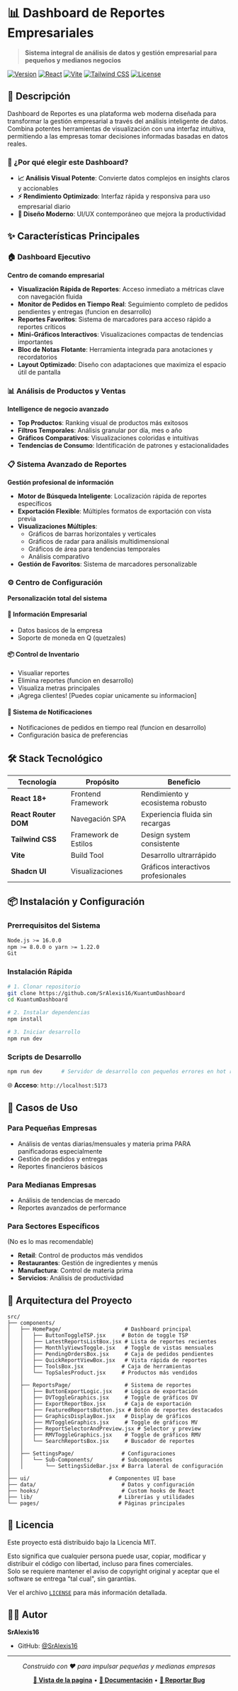 # 📊 Dashboard de Reportes Empresariales

> **Sistema integral de análisis de datos y gestión empresarial para pequeños y medianos negocios**

[![Version](https://img.shields.io/badge/version-1.0.0-blue.svg)](https://github.com/SrAlexis16/DashboardReport)
[![React](https://img.shields.io/badge/React-18+-61DAFB.svg?logo=react)](https://reactjs.org/)
[![Vite](https://img.shields.io/badge/Vite-4+-646CFF.svg?logo=vite)](https://vitejs.dev/)
[![Tailwind CSS](https://img.shields.io/badge/Tailwind_CSS-3+-06B6D4.svg?logo=tailwindcss)](https://tailwindcss.com/)
[![License](https://img.shields.io/badge/License-MIT-green.svg)](https://opensource.org/licenses/MIT)

## 🚀 Descripción

Dashboard de Reportes es una plataforma web moderna diseñada para transformar la gestión empresarial a través del análisis inteligente de datos. Combina potentes herramientas de visualización con una interfaz intuitiva, permitiendo a las empresas tomar decisiones informadas basadas en datos reales.

### 🎯 ¿Por qué elegir este Dashboard?

- **📈 Análisis Visual Potente**: Convierte datos complejos en insights claros y accionables
- **⚡ Rendimiento Optimizado**: Interfaz rápida y responsiva para uso empresarial diario
- **🎨 Diseño Moderno**: UI/UX contemporáneo que mejora la productividad

## ✨ Características Principales

### 🏠 Dashboard Ejecutivo
**Centro de comando empresarial**
- **Visualización Rápida de Reportes**: Acceso inmediato a métricas clave con navegación fluida
- **Monitor de Pedidos en Tiempo Real**: Seguimiento completo de pedidos pendientes y entregas (funcion en desarrollo)
- **Reportes Favoritos**: Sistema de marcadores para acceso rápido a reportes críticos
- **Mini-Gráficos Interactivos**: Visualizaciones compactas de tendencias importantes
- **Bloc de Notas Flotante**: Herramienta integrada para anotaciones y recordatorios
- **Layout Optimizado**: Diseño con adaptaciones que maximiza el espacio útil de pantalla

### 📊 Análisis de Productos y Ventas
**Intelligence de negocio avanzado**
- **Top Productos**: Ranking visual de productos más exitosos
- **Filtros Temporales**: Análisis granular por día, mes o año
- **Gráficos Comparativos**: Visualizaciones coloridas e intuitivas
- **Tendencias de Consumo**: Identificación de patrones y estacionalidades

### 📋 Sistema Avanzado de Reportes
**Gestión profesional de información**
- **Motor de Búsqueda Inteligente**: Localización rápida de reportes específicos
- **Exportación Flexible**: Múltiples formatos de exportación con vista previa
- **Visualizaciones Múltiples**: 
  - Gráficos de barras horizontales y verticales
  - Gráficos de radar para análisis multidimensional
  - Gráficos de área para tendencias temporales
  - Análisis comparativo
- **Gestión de Favoritos**: Sistema de marcadores personalizable

### ⚙️ Centro de Configuración
**Personalización total del sistema**

#### 🏢 Información Empresarial
- Datos basicos de la empresa
- Soporte de moneda en Q (quetzales)

#### 📦 Control de Inventario
- Visualiar reportes
- Elimina reportes (funcion en desarrollo)
- Visualiza metras principales
- ¡Agrega clientes! [Puedes copiar unicamente su informacion]

#### 🔔 Sistema de Notificaciones
- Notificaciones de pedidos en tiempo real (funcion en desarrollo)
- Configuración basica de preferencias

## 🛠️ Stack Tecnológico

| Tecnología | Propósito | Beneficio |
|------------|-----------|-----------|
| **React 18+** | Frontend Framework | Rendimiento y ecosistema robusto |
| **React Router DOM** | Navegación SPA | Experiencia fluida sin recargas |
| **Tailwind CSS** | Framework de Estilos | Design system consistente |
| **Vite** | Build Tool | Desarrollo ultrarrápido |
| **Shadcn UI** | Visualizaciones | Gráficos interactivos profesionales |

## 📦 Instalación y Configuración

### Prerrequisitos del Sistema
```bash
Node.js >= 16.0.0
npm >= 8.0.0 o yarn >= 1.22.0
Git
```

### Instalación Rápida

```bash
# 1. Clonar repositorio
git clone https://github.com/SrAlexis16/KuantumDashboard
cd KuantumDashboard

# 2. Instalar dependencias
npm install

# 3. Iniciar desarrollo
npm run dev
```

### Scripts de Desarrollo

```bash
npm run dev      # Servidor de desarrollo con pequeños errores en hot reload
```

🌐 **Acceso**: `http://localhost:5173`

## 🎯 Casos de Uso

### Para Pequeñas Empresas
- Análisis de ventas diarias/mensuales y materia prima PARA panificadoras especialmente
- Gestión de pedidos y entregas
- Reportes financieros básicos

### Para Medianas Empresas
- Análisis de tendencias de mercado
- Reportes avanzados de performance

### Para Sectores Específicos
(No es lo mas recomendable)
- **Retail**: Control de productos más vendidos
- **Restaurantes**: Gestión de ingredientes y menús
- **Manufactura**: Control de materia prima
- **Servicios**: Análisis de productividad

## 📁 Arquitectura del Proyecto

```
src/
├── components/
│   ├── HomePage/                    # Dashboard principal
│   │   ├── ButtonToggleTSP.jsx     # Botón de toggle TSP
│   │   ├── LatestReportsListBox.jsx # Lista de reportes recientes
│   │   ├── MonthlyViewsToggle.jsx   # Toggle de vistas mensuales
│   │   ├── PendingOrdersBox.jsx     # Caja de pedidos pendientes
│   │   ├── QuickReportViewBox.jsx   # Vista rápida de reportes
│   │   ├── ToolsBox.jsx            # Caja de herramientas
│   │   └── TopSalesProduct.jsx     # Productos más vendidos
│   │
│   ├── ReportsPage/                 # Sistema de reportes
│   │   ├── ButtonExportLogic.jsx    # Lógica de exportación
│   │   ├── DVToggleGraphics.jsx     # Toggle de gráficos DV
│   │   ├── ExportReportBox.jsx      # Caja de exportación
│   │   ├── FeaturedReportsButton.jsx # Botón de reportes destacados
│   │   ├── GraphicsDisplayBox.jsx   # Display de gráficos
│   │   ├── MVToggleGraphics.jsx     # Toggle de gráficos MV
│   │   ├── ReportSelectorAndPreview.jsx # Selector y preview
│   │   ├── RMVToggleGraphics.jsx    # Toggle de gráficos RMV
│   │   └── SearchReportsBox.jsx     # Buscador de reportes
│   │
│   ├── SettingsPage/               # Configuraciones
│   │   └── Sub-Components/         # Subcomponentes
│   │       └── SettingsSideBar.jsx # Barra lateral de configuración
│ 
├── ui/                         # Componentes UI base
├── data/                           # Datos y configuración
├── hooks/                          # Custom hooks de React
├── lib/                           # Librerías y utilidades
└── pages/                         # Páginas principales
```

## 📄 Licencia

Este proyecto está distribuido bajo la Licencia MIT.

Esto significa que cualquier persona puede usar, copiar, modificar y distribuir el código con libertad, incluso para fines comerciales.  
Solo se requiere mantener el aviso de copyright original y aceptar que el software se entrega "tal cual", sin garantías.

Ver el archivo [`LICENSE`](./LICENSE) para más información detallada.


## 👨‍💻 Autor

**SrAlexis16**
- GitHub: [@SrAlexis16](https://github.com/SrAlexis16)

---

<div align="center">

*Construido con ❤️ para impulsar pequeñas y medianas empresas*

**[👀 Vista de la pagina](#)** • **[📖 Documentación](./documentation.md)** • **[🐛 Reportar Bug](mailto:alexander.arana@email.com)**

</div>
